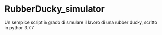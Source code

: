 # RubberDucky_simulator
Un semplice script in grado di simulare il lavoro di una rubber ducky, scritto in python 3.7.7
